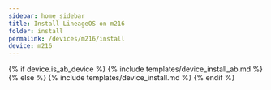 ```yaml
---
sidebar: home_sidebar
title: Install LineageOS on m216
folder: install
permalink: /devices/m216/install
device: m216
---
```

{% if device.is_ab_device %}
{% include templates/device_install_ab.md %}
{% else %}
{% include templates/device_install.md %}
{% endif %}
